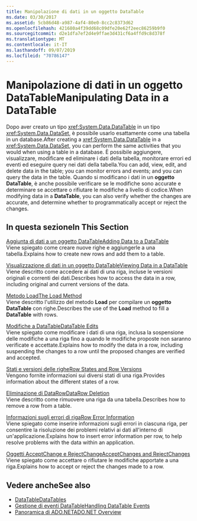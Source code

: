 ```yaml
---
title: Manipolazione di dati in un oggetto DataTable
ms.date: 03/30/2017
ms.assetid: 5cb86d48-a987-4af4-80e0-8cc2c8373d62
ms.openlocfilehash: 421680a4f39dd68c09dfe20e62f2eec86259b9f0
ms.sourcegitcommit: d2e1dfa7ef2d4e9ffae3d431cf6a4ffd9c8d378f
ms.translationtype: MT
ms.contentlocale: it-IT
ms.lasthandoff: 09/07/2019
ms.locfileid: "70786147"
---
```

# <a name="manipulating-data-in-a-datatable"></a><span data-ttu-id="c5fba-102">Manipolazione di dati in un oggetto DataTable</span><span class="sxs-lookup"><span data-stu-id="c5fba-102">Manipulating Data in a DataTable</span></span>
<span data-ttu-id="c5fba-103">Dopo aver creato un tipo <xref:System.Data.DataTable> in un tipo <xref:System.Data.DataSet>, è possibile usarlo esattamente come una tabella in un database.</span><span class="sxs-lookup"><span data-stu-id="c5fba-103">After creating a <xref:System.Data.DataTable> in a <xref:System.Data.DataSet>, you can perform the same activities that you would when using a table in a database.</span></span> <span data-ttu-id="c5fba-104">È possibile aggiungere, visualizzare, modificare ed eliminare i dati della tabella, monitorare errori ed eventi ed eseguire query nei dati della tabella.</span><span class="sxs-lookup"><span data-stu-id="c5fba-104">You can add, view, edit, and delete data in the table; you can monitor errors and events; and you can query the data in the table.</span></span> <span data-ttu-id="c5fba-105">Quando si modificano i dati in un **oggetto DataTable**, è anche possibile verificare se le modifiche sono accurate e determinare se accettare o rifiutare le modifiche a livello di codice.</span><span class="sxs-lookup"><span data-stu-id="c5fba-105">When modifying data in a **DataTable**, you can also verify whether the changes are accurate, and determine whether to programmatically accept or reject the changes.</span></span>  
  
## <a name="in-this-section"></a><span data-ttu-id="c5fba-106">In questa sezione</span><span class="sxs-lookup"><span data-stu-id="c5fba-106">In This Section</span></span>  
 [<span data-ttu-id="c5fba-107">Aggiunta di dati a un oggetto DataTable</span><span class="sxs-lookup"><span data-stu-id="c5fba-107">Adding Data to a DataTable</span></span>](adding-data-to-a-datatable.md)  
 <span data-ttu-id="c5fba-108">Viene spiegato come creare nuove righe e aggiungerle a una tabella.</span><span class="sxs-lookup"><span data-stu-id="c5fba-108">Explains how to create new rows and add them to a table.</span></span>  
  
 [<span data-ttu-id="c5fba-109">Visualizzazione di dati in un oggetto DataTable</span><span class="sxs-lookup"><span data-stu-id="c5fba-109">Viewing Data in a DataTable</span></span>](viewing-data-in-a-datatable.md)  
 <span data-ttu-id="c5fba-110">Viene descritto come accedere ai dati di una riga, incluse le versioni originali e correnti dei dati.</span><span class="sxs-lookup"><span data-stu-id="c5fba-110">Describes how to access the data in a row, including original and current versions of the data.</span></span>  
  
 [<span data-ttu-id="c5fba-111">Metodo Load</span><span class="sxs-lookup"><span data-stu-id="c5fba-111">The Load Method</span></span>](the-load-method.md)  
 <span data-ttu-id="c5fba-112">Viene descritto l'utilizzo del metodo **Load** per compilare un **oggetto DataTable** con righe.</span><span class="sxs-lookup"><span data-stu-id="c5fba-112">Describes the use of the **Load** method to fill a **DataTable** with rows.</span></span>  
  
 [<span data-ttu-id="c5fba-113">Modifiche a DataTable</span><span class="sxs-lookup"><span data-stu-id="c5fba-113">DataTable Edits</span></span>](datatable-edits.md)  
 <span data-ttu-id="c5fba-114">Viene spiegato come modificare i dati di una riga, inclusa la sospensione delle modifiche a una riga fino a quando le modifiche proposte non saranno verificate e accettate.</span><span class="sxs-lookup"><span data-stu-id="c5fba-114">Explains how to modify the data in a row, including suspending the changes to a row until the proposed changes are verified and accepted.</span></span>  
  
 [<span data-ttu-id="c5fba-115">Stati e versioni delle righe</span><span class="sxs-lookup"><span data-stu-id="c5fba-115">Row States and Row Versions</span></span>](row-states-and-row-versions.md)  
 <span data-ttu-id="c5fba-116">Vengono fornite informazioni sui diversi stati di una riga.</span><span class="sxs-lookup"><span data-stu-id="c5fba-116">Provides information about the different states of a row.</span></span>  
  
 [<span data-ttu-id="c5fba-117">Eliminazione di DataRow</span><span class="sxs-lookup"><span data-stu-id="c5fba-117">DataRow Deletion</span></span>](datarow-deletion.md)  
 <span data-ttu-id="c5fba-118">Viene descritto come rimuovere una riga da una tabella.</span><span class="sxs-lookup"><span data-stu-id="c5fba-118">Describes how to remove a row from a table.</span></span>  
  
 [<span data-ttu-id="c5fba-119">Informazioni sugli errori di riga</span><span class="sxs-lookup"><span data-stu-id="c5fba-119">Row Error Information</span></span>](row-error-information.md)  
 <span data-ttu-id="c5fba-120">Viene spiegato come inserire informazioni sugli errori in ciascuna riga, per consentire la risoluzione dei problemi relativi ai dati all'interno di un'applicazione.</span><span class="sxs-lookup"><span data-stu-id="c5fba-120">Explains how to insert error information per row, to help resolve problems with the data within an application.</span></span>  
  
 [<span data-ttu-id="c5fba-121">Oggetti AcceptChange e RejectChange</span><span class="sxs-lookup"><span data-stu-id="c5fba-121">AcceptChanges and RejectChanges</span></span>](acceptchanges-and-rejectchanges.md)  
 <span data-ttu-id="c5fba-122">Viene spiegato come accettare o rifiutare le modifiche apportate a una riga.</span><span class="sxs-lookup"><span data-stu-id="c5fba-122">Explains how to accept or reject the changes made to a row.</span></span>  
  
## <a name="see-also"></a><span data-ttu-id="c5fba-123">Vedere anche</span><span class="sxs-lookup"><span data-stu-id="c5fba-123">See also</span></span>

- [<span data-ttu-id="c5fba-124">DataTable</span><span class="sxs-lookup"><span data-stu-id="c5fba-124">DataTables</span></span>](datatables.md)
- [<span data-ttu-id="c5fba-125">Gestione di eventi DataTable</span><span class="sxs-lookup"><span data-stu-id="c5fba-125">Handling DataTable Events</span></span>](handling-datatable-events.md)
- [<span data-ttu-id="c5fba-126">Panoramica di ADO.NET</span><span class="sxs-lookup"><span data-stu-id="c5fba-126">ADO.NET Overview</span></span>](../ado-net-overview.md)
